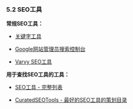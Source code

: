 <!-- 5.2 - SEO Tools -->
### 5.2 SEO工具

<!-- General SEO Tools:-->
**常规SEO工具：**

<!-- Keyword Tool -->
+ [关键字工具](http://keywordtool.io/)

<!-- Google Webmasters Search Console -->
+ [Google网站管理员搜索控制台](https://www.google.com/webmasters/)

<!-- Varvy SEO tool -->
+ [Varvy SEO工具](https://varvy.com/tools/)


**用于查找SEO工具的工具：**

<!-- SEO Tools - The Complete List -->
+ [SEO工具 - 完整列表](http://backlinko.com/seo-tools)

<!-- CuratedSEOTools - Curated directory of the best SEO tools -->
+ [CuratedSEOTools - 最好的SEO工具的策划目录](https://curatedseotools.com/)
